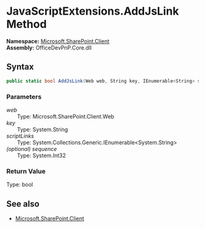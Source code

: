 # JavaScriptExtensions.AddJsLink Method  
  

**Namespace:** [Microsoft.SharePoint.Client](Microsoft.SharePoint.Client.md)  
**Assembly:** OfficeDevPnP.Core.dll  
## Syntax
```C#
public static bool AddJsLink(Web web, String key, IEnumerable<String> scriptLinks, Int32 sequence)
```
### Parameters
*web*  
&emsp;&emsp;Type: Microsoft.SharePoint.Client.Web  
*key*  
&emsp;&emsp;Type: System.String  
*scriptLinks*  
&emsp;&emsp;Type: System.Collections.Generic.IEnumerable<System.String>  
*(optional) sequence*  
&emsp;&emsp;Type: System.Int32  
### Return Value
Type: bool  

## See also
- [Microsoft.SharePoint.Client](Microsoft.SharePoint.Client.md)

